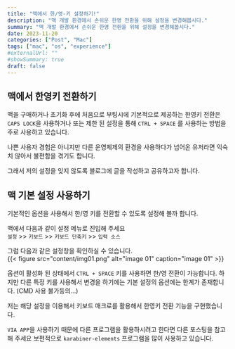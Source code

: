 ```yaml
---
title: "맥에서 한/영-키 설정하기!"
description: "맥 개발 환경에서 손쉬운 한영 전환을 위해 설정을 변경해봅시다."
summary: "맥 개발 환경에서 손쉬운 한영 전환을 위해 설정을 변경해봅시다."
date: 2023-11-20
categories: ["Post", "Mac"]
tags: ["mac", "os", "experience"]
#externalUrl: ""
#showSummary: true
draft: false
---  
```


## 맥에서 한영키 전환하기
맥을 구매하거나 초기화 후에 처음으로 부팅시에 기본적으로 제공하는 한영키 전환은 `CAPS LOCK`을 사용하거나 또는 제한 된 설정을 통해  `CTRL + SPACE` 를 사용하는 방법을 주로 사용하고 있습니다.  

나쁜 사용자 경험은 아니지만 다른 운영체제의 환경을 사용하다가 넘어온 유저라면 익숙치 않아서 불편함을 겪기도 합니다.  

그래서 저의 설정을 잊지 않도록 블로그에 글을 작성하고 공유하고자 합니다.  

## 맥 기본 설정 사용하기
기본적인 옵션을 사용해서 한/영 키를 전환할 수 있도록 설정해 볼까 합니다.  

맥에서 다음과 같이 설정 메뉴로 진입해 주세요  
`설정` >> `키보드` >> `키보드 단축키` >> `입력 소스`  

그럼 다음과 같은 설정창을 확인하실 수 있습니다.  
{{< figure
    src="content/img01.png"
    alt="image 01"
    caption="image 01"
    >}}

옵션이 활성화 된 상태에서 `CTRL + SPACE` 키를 사용하면 한/영 전환이 가능합니다. 하지만 다른 특정 키를 사용해서 변경을 하기에는 기본 설정의 옵션에는 한계가 존재합니다. (CMD 사용 불가등의...)

저는 해당 설정을 이용해서 키보드 매크로를 활용해서 한영키 전환 기능을 구현했습니다. 

`VIA APP`을 사용하기 때문에 다른 프로그램을 활용하시려고 한다면 다른 포스팅을 참고해 주세요 보편적으로 `karabiner-elements` 프로그램을 많이 사용하고 있습니다.

